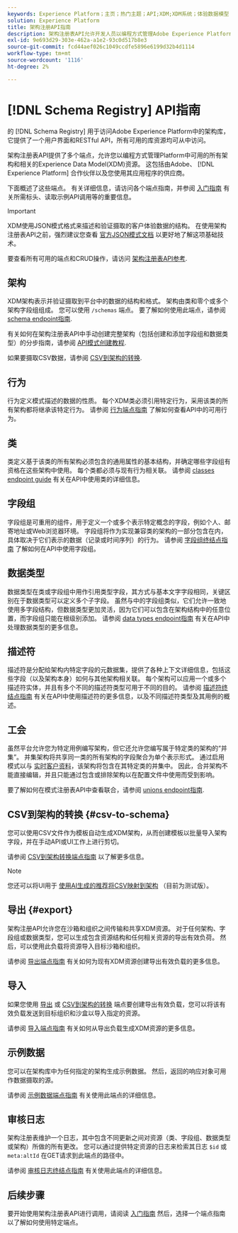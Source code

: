 ```yaml
---
keywords: Experience Platform；主页；热门主题；API;XDM;XDM系统；体验数据模型；体验数据模型；数据模型；数据模型；模式注册表；模式注册表；
solution: Experience Platform
title: 架构注册API指南
description: 架构注册表API允许开发人员以编程方式管理Adobe Experience Platform中的所有架构和相关的Experience Data Model(XDM)资源。 参阅本指南，了解如何使用 API 执行关键操作。
exl-id: 9e693d29-303e-462a-a1e2-93c0d517b8e3
source-git-commit: fcd44aef026c1049ccdfe5896e6199d32b4d1114
workflow-type: tm+mt
source-wordcount: '1116'
ht-degree: 2%

---
```


# [!DNL Schema Registry] API指南

的 [!DNL Schema Registry] 用于访问Adobe Experience Platform中的架构库，它提供了一个用户界面和RESTful API，所有可用的库资源均可从中访问。

架构注册表API提供了多个端点，允许您以编程方式管理Platform中可用的所有架构和相关的Experience Data Model(XDM)资源。 这包括由Adobe、 [!DNL Experience Platform] 合作伙伴以及您使用其应用程序的供应商。

下面概述了这些端点。 有关详细信息，请访问各个端点指南，并参阅 [入门指南](./getting-started.md) 有关所需标头、读取示例API调用等的重要信息。

>[!IMPORTANT]
>
>XDM使用JSON模式格式来描述和验证摄取的客户体验数据的结构。 在使用架构注册表API之前，强烈建议您查看 [官方JSON模式文档](https://json-schema.org/) 以更好地了解这项基础技术。

要查看所有可用的端点和CRUD操作，请访问 [架构注册表API参考](https://www.adobe.io/experience-platform-apis/references/schema-registry/).

## 架构

XDM架构表示并验证摄取到平台中的数据的结构和格式。 架构由类和零个或多个架构字段组组成。 您可以使用 `/schemas` 端点。 要了解如何使用此端点，请参阅 [schema endpoint指南](./schemas.md).

有关如何在架构注册表API中手动创建完整架构（包括创建和添加字段组和数据类型）的分步指南，请参阅 [API模式创建教程](../tutorials/create-schema-api.md).

如果要摄取CSV数据，请参阅 [CSV到架构的转换](#csv-to-schema).

## 行为

行为定义模式描述的数据的性质。 每个XDM类必须引用特定行为，采用该类的所有架构都将继承该特定行为。 请参阅 [行为端点指南](./behaviors.md) 了解如何查看API中的可用行为。

## 类

类定义基于该类的所有架构必须包含的通用属性的基本结构，并确定哪些字段组有资格在这些架构中使用。 每个类都必须与现有行为相关联。 请参阅 [classes endpoint guide](./classes.md) 有关在API中使用类的详细信息。

## 字段组

字段组是可重用的组件，用于定义一个或多个表示特定概念的字段，例如个人、邮寄地址或Web浏览器环境。 字段组将作为实现兼容类的架构的一部分包含在内，具体取决于它们表示的数据（记录或时间序列）的行为。 请参阅 [字段组终结点指南](./field-groups.md) 了解如何在API中使用字段组。

## 数据类型

数据类型在类或字段组中用作引用类型字段，其方式与基本文字字段相同，关键区别在于数据类型可以定义多个子字段。 虽然与中的字段组类似，它们允许一致地使用多字段结构，但数据类型更加灵活，因为它们可以包含在架构结构中的任意位置，而字段组只能在根级别添加。 请参阅 [data types endpoint指南](./data-types.md) 有关在API中处理数据类型的更多信息。

## 描述符

描述符是分配给架构内特定字段的元数据集，提供了各种上下文详细信息，包括这些字段（以及架构本身）如何与其他架构相关联。 每个架构可以应用一个或多个描述符实体，并且有多个不同的描述符类型可用于不同的目的。 请参阅 [描述符终结点指南](./descriptors.md) 有关在API中使用描述符的更多信息，以及不同描述符类型及其用例的概述。

## 工会

虽然平台允许您为特定用例编写架构，但它还允许您编写属于特定类的架构的“并集”。 并集架构将共享同一类的所有架构的字段聚合为单个表示形式。 通过启用模式以与 [实时客户资料](../../profile/home.md)，该架构将包含在其特定类的并集中。 因此，合并架构不能直接编辑，并且只能通过包含或排除架构以在配置文件中使用而受到影响。

要了解如何在模式注册表API中查看联合，请参阅 [unions endpoint指南](./unions.md).

## CSV到架构的转换 {#csv-to-schema}

您可以使用CSV文件作为模板自动生成XDM架构，从而创建模板以批量导入架构字段，并在手动API或UI工作上进行剪切。

请参阅 [CSV到架构转换端点指南](./export.md) 以了解更多信息。

>[!NOTE]
>
>您还可以将UI用于 [使用AI生成的推荐将CSV映射到架构](../../ingestion/tutorials/map-csv/recommendations.md) （目前为测试版）。

## 导出 {#export}

架构注册API允许您在沙箱和组织之间传输和共享XDM资源。 对于任何架构、字段组或数据类型，您可以生成包含资源结构和任何相关资源的导出有效负荷。 然后，可以使用此负载将资源导入目标沙箱和组织。

请参阅 [导出端点指南](./export.md) 有关如何为现有XDM资源创建导出有效负载的更多信息。

## 导入

如果您使用 [导出](#export) 或 [CSV到架构的转换](./import.md) 端点要创建导出有效负载，您可以将该有效负载发送到目标组织和沙盒以导入指定的资源。

请参阅 [导入端点指南](./export.md) 有关如何从导出负载生成XDM资源的更多信息。

## 示例数据

您可以在架构库中为任何指定的架构生成示例数据。 然后，返回的响应对象可用作数据摄取的源。

请参阅 [示例数据端点指南](./sample-data.md) 有关使用此端点的详细信息。

## 审核日志

架构注册表维护一个日志，其中包含不同更新之间对资源（类、字段组、数据类型或架构）所做的所有更改。 您可以通过提供特定资源的日志来检索其日志 `$id` 或 `meta:altId` 在GET请求到此端点的路径中。

请参阅 [审核日志终结点指南](./audit-log.md) 有关使用此端点的详细信息。

## 后续步骤

要开始使用架构注册表API进行调用，请阅读 [入门指南](./getting-started.md) 然后，选择一个端点指南以了解如何使用特定端点。
